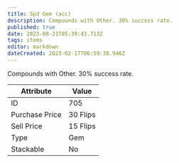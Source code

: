 ```yaml
---
title: Spd Gem (acc)
description: Compounds with Other. 30% success rate.
published: true
date: 2023-08-21T05:39:43.713Z
tags: items
editor: markdown
dateCreated: 2023-02-17T06:59:38.946Z
---
```


Compounds with Other. 30% success rate.

|Attribute|Value|
|-|-|
|ID|705|
|Purchase Price|30 Flips|
|Sell Price|15 Flips|
|Type|Gem|
|Stackable|No|

